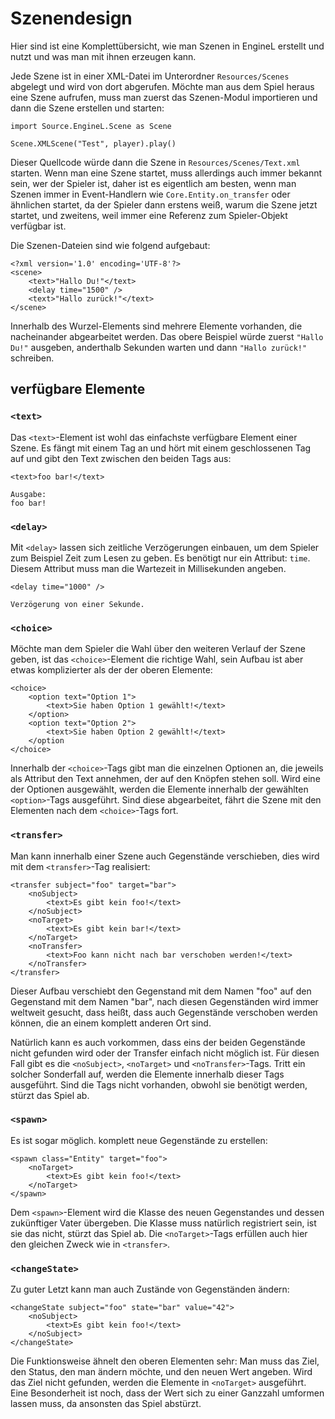 # Szenendesign

Hier sind ist eine Komplettübersicht, wie man Szenen in EngineL erstellt und nutzt und was man mit
ihnen erzeugen kann.

Jede Szene ist in einer XML-Datei im Unterordner `Resources/Scenes` abgelegt und wird von dort
abgerufen. Möchte man aus dem Spiel heraus eine Szene aufrufen, muss man zuerst das Szenen-Modul
importieren und dann die Szene erstellen und starten:

    import Source.EngineL.Scene as Scene

    Scene.XMLScene("Test", player).play()

Dieser Quellcode würde dann die Szene in `Resources/Scenes/Text.xml` starten. Wenn man eine Szene
startet, muss allerdings auch immer bekannt sein, wer der Spieler ist, daher ist es eigentlich am
besten, wenn man Szenen immer in Event-Handlern wie `Core.Entity.on_transfer` oder ähnlichen startet,
da der Spieler dann erstens weiß, warum die Szene jetzt startet, und zweitens, weil immer eine
Referenz zum Spieler-Objekt verfügbar ist.

Die Szenen-Dateien sind wie folgend aufgebaut:

    <?xml version='1.0' encoding='UTF-8'?>
    <scene>
        <text>"Hallo Du!"</text>
        <delay time="1500" />
        <text>"Hallo zurück!"</text>
    </scene>

Innerhalb des Wurzel-Elements sind mehrere Elemente vorhanden, die nacheinander abgearbeitet werden.
Das obere Beispiel würde zuerst `"Hallo Du!"` ausgeben, anderthalb Sekunden warten und dann `"Hallo
zurück!"` schreiben.

## verfügbare Elemente

### `<text>`

Das `<text>`-Element ist wohl das einfachste verfügbare Element einer Szene. Es fängt mit einem Tag
an und hört mit einem geschlossenen Tag auf und gibt den Text zwischen den beiden Tags aus:

    <text>foo bar!</text>

    Ausgabe:
    foo bar!

### `<delay>`

Mit `<delay>` lassen sich zeitliche Verzögerungen einbauen, um dem Spieler zum Beispiel Zeit zum
Lesen zu geben. Es benötigt nur ein Attribut: `time`. Diesem Attribut muss man die Wartezeit in
Millisekunden angeben.

    <delay time="1000" />

    Verzögerung von einer Sekunde.

### `<choice>`

Möchte man dem Spieler die Wahl über den weiteren Verlauf der Szene geben, ist das `<choice>`-Element
die richtige Wahl, sein Aufbau ist aber etwas komplizierter als der der oberen Elemente:

    <choice>
        <option text="Option 1">
            <text>Sie haben Option 1 gewählt!</text>
        </option>
        <option text="Option 2">
            <text>Sie haben Option 2 gewählt!</text>
        </option
    </choice>

Innerhalb der `<choice>`-Tags gibt man die einzelnen Optionen an, die jeweils als Attribut den Text
annehmen, der auf den Knöpfen stehen soll. Wird eine der Optionen ausgewählt, werden die Elemente
innerhalb der gewählten `<option>`-Tags ausgeführt. Sind diese abgearbeitet, fährt die Szene mit
den Elementen nach dem `<choice>`-Tags fort.

### `<transfer>`

Man kann innerhalb einer Szene auch Gegenstände verschieben, dies wird mit dem `<transfer>`-Tag
realisiert:

    <transfer subject="foo" target="bar">
        <noSubject>
            <text>Es gibt kein foo!</text>
        </noSubject>
        <noTarget>
            <text>Es gibt kein bar!</text>
        </noTarget>
        <noTransfer>
            <text>Foo kann nicht nach bar verschoben werden!</text>
        </noTransfer>
    </transfer>

Dieser Aufbau verschiebt den Gegenstand mit dem Namen "foo" auf den Gegenstand mit dem Namen "bar", nach
diesen Gegenständen wird immer weltweit gesucht, dass heißt, dass auch Gegenstände verschoben werden
können, die an einem komplett anderen Ort sind.

Natürlich kann es auch vorkommen, dass eins der beiden Gegenstände nicht gefunden wird oder der
Transfer einfach nicht möglich ist. Für diesen Fall gibt es die `<noSubject>`, `<noTarget>` und
`<noTransfer>`-Tags. Tritt ein solcher Sonderfall auf, werden die Elemente innerhalb dieser Tags
ausgeführt. Sind die Tags nicht vorhanden, obwohl sie benötigt werden, stürzt das Spiel ab.

### `<spawn>`

Es ist sogar möglich. komplett neue Gegenstände zu erstellen:

    <spawn class="Entity" target="foo">
        <noTarget>
            <text>Es gibt kein foo!</text>
        </noTarget>
    </spawn>

Dem `<spawn>`-Element wird die Klasse des neuen Gegenstandes und dessen zukünftiger Vater übergeben.
Die Klasse muss natürlich registriert sein, ist sie das nicht, stürzt das Spiel ab. Die `<noTarget>`-Tags
erfüllen auch hier den gleichen Zweck wie in `<transfer>`.

### `<changeState>`

Zu guter Letzt kann man auch Zustände von Gegenständen ändern:

    <changeState subject="foo" state="bar" value="42">
        <noSubject>
            <text>Es gibt kein foo!</text>
        </noSubject>
    </changeState>

Die Funktionsweise ähnelt den oberen Elementen sehr: Man muss das Ziel, den Status, den man ändern
möchte, und den neuen Wert angeben. Wird das Ziel nicht gefunden, werden die Elemente in `<noTarget>`
ausgeführt. Eine Besonderheit ist noch, dass der Wert sich zu einer Ganzzahl umformen lassen muss,
da ansonsten das Spiel abstürzt.